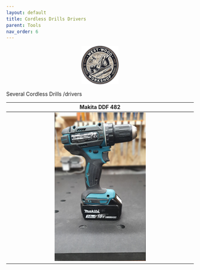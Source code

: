 ```yaml
---
layout: default
title: Cordless Drills Drivers
parent: Tools
nav_order: 6
---
```


<p align="center"> <img src="../media/www_logo.png" width="20%" height="20%"/> </p>

Several Cordless Drills /drivers


|                                                           Makita DDF 482                                                           |
|:----------------------------------------------------------------------------------------------------------------------------------:|
| [<img alt="image" height="25%" src="/media/Makita_DDF_482.jpg" width="50%"/>](https://garlatti.github.io/media/Makita_DDF_482.jpg) | 
